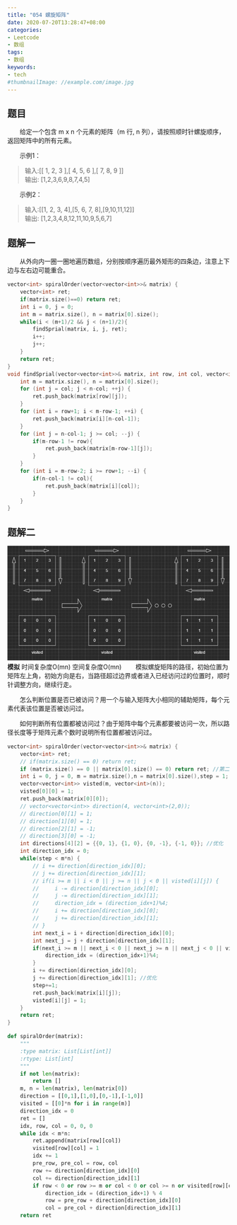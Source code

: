 ```yaml
---
title: "054 螺旋矩阵"
date: 2020-07-20T13:28:47+08:00
categories:
- Leetcode
- 数组
tags:
- 数组
keywords:
- tech
#thumbnailImage: //example.com/image.jpg
---
```


<!--more-->
## 题目
　　给定一个包含 m x n 个元素的矩阵（m 行, n 列），请按照顺时针螺旋顺序，返回矩阵中的所有元素。

　　示例1：
> 输入:[[ 1, 2, 3 ],[ 4, 5, 6 ],[ 7, 8, 9 ]]  
> 输出: [1,2,3,6,9,8,7,4,5]

　　示例2：
> 输入:[[1, 2, 3, 4],[5, 6, 7, 8],[9,10,11,12]]  
> 输出: [1,2,3,4,8,12,11,10,9,5,6,7]

## 题解一
　　从外向内一圈一圈地遍历数组，分别按顺序遍历最外矩形的四条边，注意上下边与左右边可能重合。

```cpp
vector<int> spiralOrder(vector<vector<int>>& matrix) {
    vector<int> ret;
    if(matrix.size()==0) return ret;
    int i = 0, j = 0;
    int m = matrix.size(), n = matrix[0].size();
    while(i < (m+1)/2 && j < (n+1)/2){
        findSprial(matrix, i, j, ret);
        i++;
        j++;
    }
    return ret;
}
void findSprial(vector<vector<int>>& matrix, int row, int col, vector<int>& ret) {
    int m = matrix.size(), n = matrix[0].size();
    for (int j = col; j < n-col; ++j) {
        ret.push_back(matrix[row][j]);
    }
    for (int i = row+1; i < m-row-1; ++i) {
        ret.push_back(matrix[i][n-col-1]);
    }
    for (int j = n-col-1; j >= col; --j) {
        if(m-row-1 != row){
            ret.push_back(matrix[m-row-1][j]);
        }
    }
    for (int i = m-row-2; i >= row+1; --i) {
        if(n-col-1 != col){
            ret.push_back(matrix[i][col]);
        }
    }
}
```

## 题解二
![模拟](/Leetcode/054/模拟.jpg)
　　**模拟** 时间复杂度O(mn) 空间复杂度O(mn)
　　模拟螺旋矩阵的路径，初始位置为矩阵左上角，初始方向是右，当路径超过边界或者进入已经访问过的位置时，顺时针调整方向，继续行走。

　　怎么判断位置是否已被访问？用一个与输入矩阵大小相同的辅助矩阵，每个元素代表该位置是否被访问过。

　　如何判断所有位置都被访问过？由于矩阵中每个元素都要被访问一次，所以路径长度等于矩阵元素个数时说明所有位置都被访问过。

```cpp
vector<int> spiralOrder(vector<vector<int>>& matrix) {
    vector<int> ret;
    // if(matrix.size() == 0) return ret;
    if (matrix.size() == 0 || matrix[0].size() == 0) return ret; //第二维也可能是空
    int i = 0, j = 0, m = matrix.size(),n = matrix[0].size(),step = 1;
    vector<vector<int>> visted(m, vector<int>(n));
    visted[0][0] = 1;
    ret.push_back(matrix[0][0]);
    // vector<vector<int>> direction(4, vector<int>(2,0));
    // direction[0][1] = 1;
    // direction[1][0] = 1;
    // direction[2][1] = -1;
    // direction[3][0] = -1;
    int directions[4][2] = {{0, 1}, {1, 0}, {0, -1}, {-1, 0}}; //优化
    int direction_idx = 0;
    while(step < m*n) {
        // i += direction[direction_idx][0];
        // j += direction[direction_idx][1];
        // if(i >= m || i < 0 || j >= n || j < 0 || visted[i][j]) {
        //     i -= direction[direction_idx][0];
        //     j -= direction[direction_idx][1];
        //     direction_idx = (direction_idx+1)%4;
        //     i += direction[direction_idx][0];
        //     j += direction[direction_idx][1];
        // }
        int next_i = i + direction[direction_idx][0];
        int next_j = j + direction[direction_idx][1];
        if(next_i >= m || next_i < 0 || next_j >= n || next_j < 0 || visted[next_i][next_j]) {
            direction_idx = (direction_idx+1)%4;
        }
        i += direction[direction_idx][0];
        j += direction[direction_idx][1]; //优化
        step+=1;
        ret.push_back(matrix[i][j]);
        visted[i][j] = 1;
    }
    return ret;
}
```

```python
def spiralOrder(matrix):
    """
    :type matrix: List[List[int]]
    :rtype: List[int]
    """
    if not len(matrix):
        return []
    m, n = len(matrix), len(matrix[0])
    direction = [[0,1],[1,0],[0,-1],[-1,0]]
    visited = [[0]*n for i in range(m)]
    direction_idx = 0
    ret = []
    idx, row, col = 0, 0, 0
    while idx < m*n:
        ret.append(matrix[row][col])
        visited[row][col] = 1
        idx += 1
        pre_row, pre_col = row, col
        row += direction[direction_idx][0]
        col += direction[direction_idx][1]
        if row < 0 or row >= m or col < 0 or col >= n or visited[row][col]:
            direction_idx = (direction_idx+1) % 4
            row = pre_row + direction[direction_idx][0]
            col = pre_col + direction[direction_idx][1]
    return ret
```
